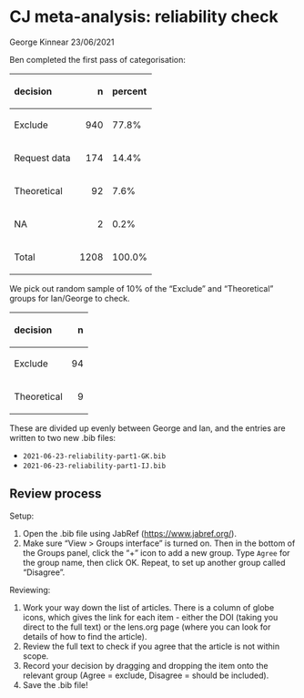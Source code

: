 CJ meta-analysis: reliability check
================
George Kinnear
23/06/2021

Ben completed the first pass of categorisation:

<table class="table table-striped" style="width: auto !important; margin-left: auto; margin-right: auto;">

<thead>

<tr>

<th style="text-align:left;">

decision

</th>

<th style="text-align:right;">

n

</th>

<th style="text-align:left;">

percent

</th>

</tr>

</thead>

<tbody>

<tr>

<td style="text-align:left;">

Exclude

</td>

<td style="text-align:right;">

940

</td>

<td style="text-align:left;">

77.8%

</td>

</tr>

<tr>

<td style="text-align:left;">

Request data

</td>

<td style="text-align:right;">

174

</td>

<td style="text-align:left;">

14.4%

</td>

</tr>

<tr>

<td style="text-align:left;">

Theoretical

</td>

<td style="text-align:right;">

92

</td>

<td style="text-align:left;">

7.6%

</td>

</tr>

<tr>

<td style="text-align:left;">

NA

</td>

<td style="text-align:right;">

2

</td>

<td style="text-align:left;">

0.2%

</td>

</tr>

<tr>

<td style="text-align:left;">

Total

</td>

<td style="text-align:right;">

1208

</td>

<td style="text-align:left;">

100.0%

</td>

</tr>

</tbody>

</table>

We pick out random sample of 10% of the “Exclude” and “Theoretical”
groups for Ian/George to check.

<table class="table table-striped" style="width: auto !important; margin-left: auto; margin-right: auto;">

<thead>

<tr>

<th style="text-align:left;">

decision

</th>

<th style="text-align:right;">

n

</th>

</tr>

</thead>

<tbody>

<tr>

<td style="text-align:left;">

Exclude

</td>

<td style="text-align:right;">

94

</td>

</tr>

<tr>

<td style="text-align:left;">

Theoretical

</td>

<td style="text-align:right;">

9

</td>

</tr>

</tbody>

</table>

These are divided up evenly between George and Ian, and the entries are
written to two new .bib files:

  - `2021-06-23-reliability-part1-GK.bib`
  - `2021-06-23-reliability-part1-IJ.bib`

## Review process

Setup:

1.  Open the .bib file using JabRef (<https://www.jabref.org/>).
2.  Make sure “View \> Groups interface” is turned on. Then in the
    bottom of the Groups panel, click the “+” icon to add a new group.
    Type `Agree` for the group name, then click OK. Repeat, to set up
    another group called “Disagree”.

Reviewing:

1.  Work your way down the list of articles. There is a column of globe
    icons, which gives the link for each item - either the DOI (taking
    you direct to the full text) or the lens.org page (where you can
    look for details of how to find the article).
2.  Review the full text to check if you agree that the article is not
    within scope.
3.  Record your decision by dragging and dropping the item onto the
    relevant group (Agree = exclude, Disagree = should be included).
4.  Save the .bib file\!
